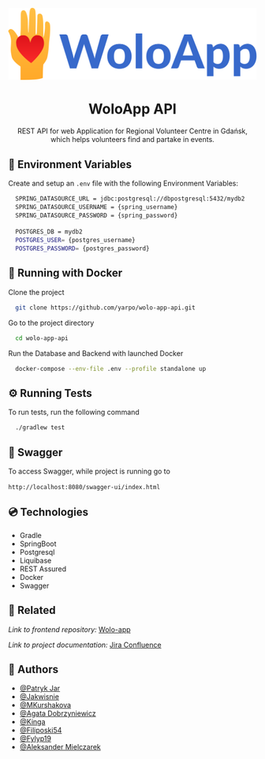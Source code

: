 ![Logo](https://raw.githubusercontent.com/yarpo/wolo-app/e4cf379186c21a687389fc9755146fadbbef095c/src/images/logo.svg)

<h1 align="center" > WoloApp API </h1>

<p align="center">
REST API for web Application for Regional Volunteer Centre in Gdańsk, which helps volunteers find and partake in events.
</p>

## 🔐 Environment Variables

Create and setup an `.env` file with the following Environment Variables:
```bash
  SPRING_DATASOURCE_URL = jdbc:postgresql://dbpostgresql:5432/mydb2
  SPRING_DATASOURCE_USERNAME = {spring_username}
  SPRING_DATASOURCE_PASSWORD = {spring_password}

  POSTGRES_DB = mydb2
  POSTGRES_USER= {postgres_username}
  POSTGRES_PASSWORD= {postgres_password}
```

## 🐋 Running with Docker

Clone the project

```bash
  git clone https://github.com/yarpo/wolo-app-api.git
```
Go to the project directory

```bash
  cd wolo-app-api
```

Run the Database and Backend with launched Docker

```bash
  docker-compose --env-file .env --profile standalone up
```


## ⚙️ Running Tests

To run tests, run the following command

```bash
  ./gradlew test
```


## 📌 Swagger

To access Swagger, while project is running go to 

`http://localhost:8080/swagger-ui/index.html`


## 💿 Technologies

- Gradle
- SpringBoot
- Postgresql
- Liquibase
- REST Assured
- Docker
- Swagger


## 🔗 Related

 _Link to frontend repository:_
[Wolo-app](https://github.com/yarpo/wolo-app.git)

_Link to project documentation:_
[Jira Confluence](https://woloapp.atlassian.net/wiki/spaces/W/overview?homepageId=13795391)


## 👋 Authors

- [@Patryk Jar](https://github.com/yarpo)
- [@Jakwisnie](https://github.com/Jakwisnie)
- [@MKurshakova](https://github.com/MKurshakova)
- [@Agata Dobrzyniewicz](https://github.com/ayakiriya)
- [@Kinga](https://github.com/KinWaj)
- [@Filiposki54](https://github.com/Filiposki54)
- [@Fylyp19](https://github.com/Fylyp19)
- [@Aleksander Mielczarek](https://github.com/15465)
